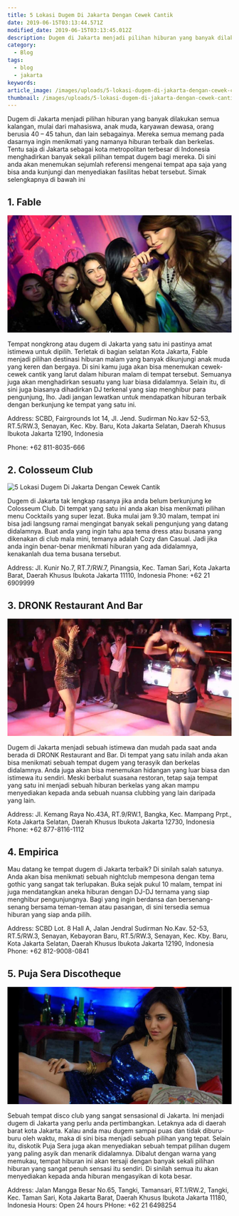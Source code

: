 ```yaml
---
title: 5 Lokasi Dugem Di Jakarta Dengan Cewek Cantik
date: 2019-06-15T03:13:44.571Z
modified_date: 2019-06-15T03:13:45.012Z
description: Dugem di Jakarta menjadi pilihan hiburan yang banyak dilakukan semua kalangan, mulai dari mahasiswa, anak muda, karyawan dewasa.
category:
  - Blog
tags:
  - blog
  - jakarta
keywords:
article_image: /images/uploads/5-lokasi-dugem-di-jakarta-dengan-cewek-cantik-2.jpg
thumbnail: /images/uploads/5-lokasi-dugem-di-jakarta-dengan-cewek-cantik-1-016.jpg
---
```

Dugem di Jakarta menjadi pilihan hiburan yang banyak dilakukan semua kalangan, mulai dari mahasiswa, anak muda, karyawan dewasa, orang berusia 40 – 45 tahun, dan lain sebagainya. Mereka semua memang pada dasarnya ingin menikmati yang namanya hiburan terbaik dan berkelas. Tentu saja di Jakarta sebagai kota metropolitan terbesar di Indonesia menghadirkan banyak sekali pilihan tempat dugem bagi mereka. Di sini anda akan menemukan sejumlah referensi mengenai tempat apa saja yang bisa anda kunjungi dan menyediakan fasilitas hebat tersebut. Simak selengkapnya di bawah ini


## 1. Fable

![5 Lokasi Dugem Di Jakarta Dengan Cewek Cantik](/images/uploads/5-lokasi-dugem-di-jakarta-dengan-cewek-cantik-3.jpg)

Tempat nongkrong atau dugem di Jakarta yang satu ini pastinya amat istimewa untuk dipilih. Terletak di bagian selatan Kota Jakarta, Fable menjadi pilihan destinasi hiburan malam yang banyak dikunjungi anak muda yang keren dan bergaya. Di sini kamu juga akan bisa menemukan cewek-cewek cantik yang larut dalam hiburan malam di tempat tersebut. Semuanya juga akan menghadirkan sesuatu yang luar biasa didalamnya. Selain itu, di sini juga biasanya dihadirkan DJ terkenal yang siap menghibur para pengunjung,  lho. Jadi jangan lewatkan untuk mendapatkan hiburan terbaik dengan berkunjung ke tempat yang satu ini. 

Address: SCBD, Fairgrounds lot 14, Jl. Jend. Sudirman No.kav 52-53, RT.5/RW.3, Senayan, Kec. Kby. Baru, Kota Jakarta Selatan, Daerah Khusus Ibukota Jakarta 12190, Indonesia

Phone: +62 811-8035-666

## 2. Colosseum Club
![5 Lokasi Dugem Di Jakarta Dengan Cewek Cantik](https://res.cloudinary.com/kodai/image/upload/v1566479782/dm/colloseum-jakarta.jpg)

Dugem di Jakarta tak lengkap rasanya jika anda belum berkunjung ke Colosseum Club. Di tempat yang satu ini anda akan bisa menikmati pilihan menu Cocktails yang super lezat. Buka mulai jam 9.30 malam, tempat ini bisa jadi langsung ramai mengingat banyak sekali pengunjung yang datang didalamnya. Buat anda yang ingin tahu apa tema dress atau busana yang dikenakan di club mala mini, temanya adalah Cozy dan Casual. Jadi jika anda ingin benar-benar menikmati hiburan yang ada didalamnya, kenakanlah dua tema busana tersebut.

Address: Jl. Kunir No.7, RT.7/RW.7, Pinangsia, Kec. Taman Sari, Kota Jakarta Barat, Daerah Khusus Ibukota Jakarta 11110, Indonesia
Phone: +62 21 6909999

## 3. DRONK Restaurant And Bar

![5 Lokasi Dugem Di Jakarta Dengan Cewek Cantik](/images/uploads/5-lokasi-dugem-di-jakarta-dengan-cewek-cantik-2.jpg)

Dugem di Jakarta menjadi sebuah istimewa dan mudah pada saat anda berada di DRONK Restaurant and Bar. Di tempat yang satu inilah anda akan bisa menikmati sebuah tempat dugem yang terasyik dan berkelas didalamnya. Anda juga akan bisa menemukan hidangan yang luar biasa dan istimewa itu sendiri. Meski berbalut suasana restoran, tetap saja tempat yang satu ini menjadi sebuah hiburan berkelas yang akan mampu menyediakan kepada anda sebuah nuansa clubbing yang lain daripada yang lain.

Address: Jl. Kemang Raya No.43A, RT.9/RW.1, Bangka, Kec. Mampang Prpt., Kota Jakarta Selatan, Daerah Khusus Ibukota Jakarta 12730, Indonesia
Phone: +62 877-8116-1112



## 4. Empirica

Mau datang ke tempat dugem di Jakarta terbaik? Di sinilah salah satunya. Anda akan bisa menikmati sebuah nightclub mempesona dengan tema gothic yang sangat tak terlupakan. Buka sejak pukul 10 malam, tempat ini juga mendatangkan aneka hiburan dengan DJ-DJ ternama yang siap menghibur pengunjungnya. Bagi yang ingin berdansa dan bersenang-senang bersama teman-teman atau pasangan, di sini tersedia semua hiburan yang siap anda pilih.

Address: SCBD Lot. 8 Hall A, Jalan Jendral Sudirman No.Kav. 52-53, RT.5/RW.3, Senayan, Kebayoran Baru, RT.5/RW.3, Senayan, Kec. Kby. Baru, Kota Jakarta Selatan, Daerah Khusus Ibukota Jakarta 12190, Indonesia
Phone: +62 812-9008-0841


## 5. Puja Sera Discotheque

![5 Lokasi Dugem Di Jakarta Dengan Cewek Cantik](/images/uploads/5-lokasi-dugem-di-jakarta-dengan-cewek-cantik-1.jpg)

Sebuah tempat disco club yang sangat sensasional di Jakarta. Ini menjadi dugem di Jakarta yang perlu anda pertimbangkan. Letaknya ada di daerah barat kota Jakarta. Kalau anda mau dugem sampai puas dan tidak diburu-buru oleh waktu, maka di sini bisa menjadi sebuah pilihan yang tepat. Selain itu, diskotik Puja Sera juga akan menyediakan sebuah tempat pilihan dugem yang paling asyik dan menarik didalamnya. Dibalut dengan warna yang memukau, tempat hiburan ini akan tersaji dengan banyak sekali pilihan hiburan yang sangat penuh sensasi itu sendiri. Di sinilah semua itu akan menyediakan kepada anda hiburan mengasyikan di kota besar.

Address: Jalan Mangga Besar No.65, Tangki, Tamansari, RT.1/RW.2, Tangki, Kec. Taman Sari, Kota Jakarta Barat, Daerah Khusus Ibukota Jakarta 11180, Indonesia
Hours: Open 24 hours
PHone: +62 21 6498254
